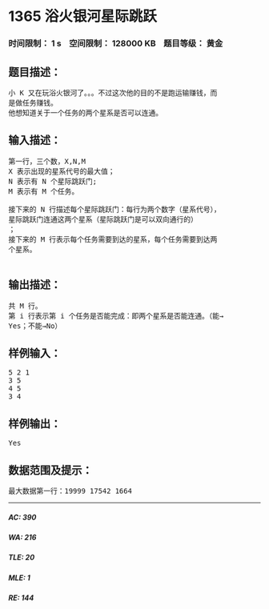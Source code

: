 # 1365 浴火银河星际跳跃   
### 时间限制： 1 s&nbsp;&nbsp;&nbsp;&nbsp;空间限制： 128000 KB&nbsp;&nbsp;&nbsp;&nbsp;题目等级： 黄金  
## 题目描述：  

<pre>
小 K 又在玩浴火银河了。。。不过这次他的目的不是跑运输赚钱，而
是做任务赚钱。
他想知道关于一个任务的两个星系是否可以连通。
</pre>
  
  
## 输入描述：  

<pre>
第一行，三个数，X,N,M
X 表示出现的星系代号的最大值；
N 表示有 N 个星际跳跃门;
M 表示有 M 个任务。

接下来的 N 行描述每个星际跳跃门：每行为两个数字（星系代号），
星际跳跃门连通这两个星系（星际跳跃门是可以双向通行的）
；
接下来的 M 行表示每个任务需要到达的星系，每个任务需要到达两
个星系。

</pre>
  
  
## 输出描述：  

<pre>
共 M 行。
第 i 行表示第 i 个任务是否能完成：即两个星系是否能连通。（能→
Yes；不能→No）
</pre>
  
  
## 样例输入：  

<pre>
5 2 1
3 5
4 5
3 4
</pre>
  
  
## 样例输出：  

<pre>
Yes
</pre>
  
  
## 数据范围及提示：  

<pre>
最大数据第一行：19999 17542 1664
</pre>
  
  
***  

##### AC: 390  
##### WA: 216  
##### TLE: 20  
##### MLE: 1  
##### RE: 144  

